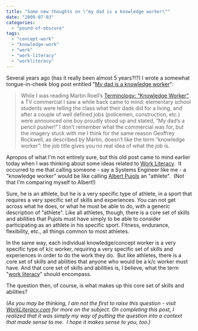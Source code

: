 ```yaml
---
title: "Some new thoughts on \"my dad is a knowledge worker\""
date: "2009-07-03"
categories: 
  - "pound-of-obscure"
tags: 
  - "concept-work"
  - "knowledge-work"
  - "work"
  - "work-literacy"
  - "workliteracy"
---
```


Several years ago (has it really been almost 5 years?!?) I wrote a somewhat tongue-in-cheek blog post entitled "[My dad is a knowledge worker](http://nsl.gbrettmiller.com/2004/my-dad-is-a-knowledge-worker)":

> While I was reading Martin Roell’s [Terminology: “Knowledge Worker”](http://www.roell.net/weblog/archiv/2004/09/23/terminology_knowledge_worker.shtml), a TV commercial I saw a while back came to mind: elementary school students were telling the class what their dads did for a living, and after a couple of well defined jobs (policemen, construction, etc.) were announced one boy proudly stood up and stated, “My dad’s a pencil pusher!” I don’t remember what the commercial was for, but the imagery stuck with me I think for the same reason Geoffrey Rockwell, as described by Martin, doesn’t like the term “knowledge worker”: the job title gives you no real idea of what the job is.

Apropos of what I'm not entirely sure, but this old post came to mind earlier today when I was thinking about some ideas related to [Work Literacy](http://www.workliteracy.com).  It occurred to me that calling someone - say a Systems Engineer like me - a "knowledge worker" would be like calling [Albert Pujols](http://mlb.mlb.com/team/player.jsp?player_id=405395) an "athlete".  (Not that I'm comparing myself to Albert!)

Sure, he is an athlete, but he is a very specific type of athlete, in a sport that requires a very specific set of skills and experiences. You can not get across what he does, or what he must be able to do, with a generic description of "athlete". Like all athletes, though, there is a core set of skills and abilities that Pujols must have simply to be able to consider participating as an athlete in his specific sport. Fitness, endurance, flexibility, etc., all things common to most athletes.

In the same way, each individual knowledge/concept worker is a very specific type of k/c worker, requiring a very specific set of skills and experiences in order to do the work they do.  But like athletes, there is a core set of skills and abilities that anyone who would be a k/c worker must have. And that core set of skills and abilities is, I believe, what the term "[work literacy](http://www.workliteracy.com/about)" should encompass.

The question then, of course, is what makes up this core set of skills and abilities?

_(As you may be thinking, I am not the first to raise this question - visit [WorkLiteracy.com](http://www.workliteracy.com) for more on the subject. On completing this post, I realized that it was simply my way of putting the question into a context that made sense to me.  I hope it makes sense to you, too.)_
